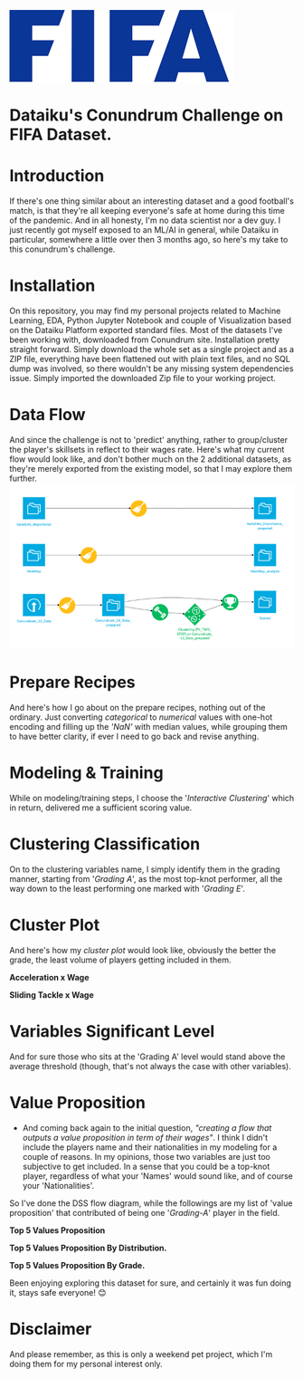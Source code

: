 ![FIFA Logo](/images/fifa.png)

# Dataiku's Conundrum Challenge on FIFA Dataset.

# Introduction
If there's one thing similar about an interesting dataset and a good football's match, is that they're all keeping everyone's safe at home during this time of the pandemic. And in all honesty, I'm no data scientist nor a dev guy. I just recently got myself exposed to an ML/AI in general, while Dataiku in particular, somewhere a little over then 3 months ago, so here's my take to this conundrum's challenge.

# Installation
On this repository, you may find my personal projects related to Machine Learning, EDA, Python Jupyter Notebook and couple of Visualization based on the Dataiku Platform exported standard files. Most of the datasets I've been working with, downloaded from Conundrum site. Installation pretty straight forward. Simply download the whole set as a single project and as a ZIP file, everything have been flattened out with plain text files, and no SQL dump was involved, so there wouldn't be any missing system dependencies issue. Simply imported the downloaded Zip file to your working project.

# Data Flow
And since the challenge is not to 'predict' anything, rather to group/cluster the player's skillsets in reflect to their wages rate. Here's what my current flow would look like, and don't bother much on the 2 additional datasets, as they're merely exported from the existing model, so that I may explore them further.
![main-flow.png](/images/main-flow.png)


# Prepare Recipes
And here's how I go about on the prepare recipes, nothing out of the ordinary. Just converting *categorical* to *numerical* values with one-hot encoding and filling up the *'NaN'* with median values, while grouping them to have better clarity, if ever I need to go back and revise anything.

# Modeling & Training 
While on modeling/training steps, I choose the '_Interactive Clustering_' which in return, delivered me a sufficient scoring value.

# Clustering Classification
On to the clustering variables name, I simply identify them in the grading manner, starting from '_Grading A_', as the most top-knot performer, all the way down to the least performing one marked with '_Grading E_'.

# Cluster Plot
And here's how my _cluster plot_ would look like, obviously the better the grade, the least volume of players getting included in them.

**Acceleration x Wage**


**Sliding Tackle x Wage**

# Variables Significant Level
And for sure those who sits at the 'Grading A' level would stand above the average threshold (though, that's not always the case with other variables).

# Value Proposition
- And coming back again to the initial question,  _"creating a flow that outputs a value proposition in term of their wages"_. I think I didn't include the players name and their nationalities in my modeling for a couple of reasons. In my opinions, those two variables are just too subjective to get included. In a sense that you could be a top-knot player, regardless of what your 'Names' would sound like, and of course your 'Nationalities'.

So I've done the DSS flow diagram, while the followings are my list of 'value proposition' that contributed of being one '_Grading-A_' player in the field.

**Top 5 Values Proposition**



**Top 5 Values Proposition By Distribution.**


**Top 5 Values Proposition By Grade.**



Been enjoying exploring this dataset for sure, and certainly it was fun doing it, stays safe everyone! 😊

# Disclaimer
And please remember, as this is only a weekend pet project, which I'm doing them for my personal interest only.